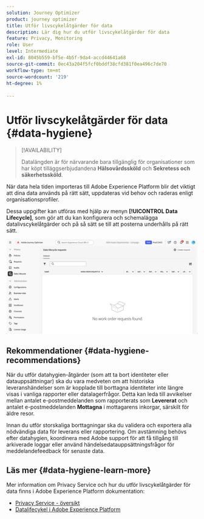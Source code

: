 ```yaml
---
solution: Journey Optimizer
product: journey optimizer
title: Utför livscykelåtgärder för data
description: Lär dig hur du utför livscykelåtgärder för data
feature: Privacy, Monitoring
role: User
level: Intermediate
exl-id: 8045b559-bf5e-4b5f-9da4-accd44641a68
source-git-commit: 0ec43a204f5fcf0bddf38cfd381f0ea496c7de70
workflow-type: tm+mt
source-wordcount: '219'
ht-degree: 1%

---
```


# Utför livscykelåtgärder för data {#data-hygiene}

>[!AVAILABILITY]
>
>Datalängden är för närvarande bara tillgänglig för organisationer som har köpt tilläggserbjudandena **Hälsovårdssköld** och **Sekretess och säkerhetssköld**.

När data hela tiden importeras till Adobe Experience Platform blir det viktigt att dina data används på rätt sätt, uppdateras vid behov och raderas enligt organisationsprofiler.

Dessa uppgifter kan utföras med hjälp av menyn **[!UICONTROL Data Lifecycle]**, som gör att du kan konfigurera och schemalägga datalivscykelåtgärder och på så sätt se till att posterna underhålls på rätt sätt.

![](assets/data-hygiene.png)


## Rekommendationer {#data-hygiene-recommendations}

När du utför datahygien-åtgärder (som att ta bort identiteter eller datauppsättningar) ska du vara medveten om att historiska leveranshändelser som är kopplade till borttagna identiteter inte längre visas i vanliga rapporter eller datalagerfrågor. Detta kan leda till avvikelser mellan antalet e-postmeddelanden som rapporterats som **Levererat** och antalet e-postmeddelanden **Mottagna** i mottagarens inkorgar, särskilt för äldre resor.

Innan du utför storskaliga borttagningar ska du validera och exportera alla nödvändiga data för leverans eller rapportering. Om avstämning behövs efter datahygien, koordinera med Adobe support för att få tillgång till arkiverade loggar eller använd händelsedatauppsättningsfrågor för meddelandefeedback för senaste data.

## Läs mer {#data-hygiene-learn-more}

Mer information om Privacy Service och hur du utför livscykelåtgärder för data finns i Adobe Experience Platform dokumentation:

* [Privacy Service - översikt](https://experienceleague.adobe.com/docs/experience-platform/privacy/home.html?lang=sv)
* [Datalifecykel i Adobe Experience Platform](https://experienceleague.adobe.com/docs/experience-platform/hygiene/home.html?lang=sv-SE)

